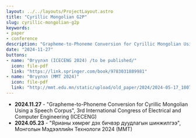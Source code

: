 ```yaml
---
layout: ../../layouts/ProjectLayout.astro
title: "Cyrillic Mongolian G2P"
slug: cyrillic-mongolian-g2p
keywords:
- paper
- conference
description: "Grapheme-to-Phoneme Conversion for Cyrillic Mongolian Using a Speech Corpus"
date: "2024-11-27"
buttons:
- name: "Өгүүлэл (ICECENG 2024) /to be published/"
  icon: file-pdf
  link: "https://link.springer.com/book/9783031889981"
- name: "Өгүүлэл (ММТ 2024)"
  icon: file-pdf
  link: "http://mmt.edu.mn/static/upload/old_paper/2024/2024-05-17_180710.544078.pdf#page=72.00"
---
```


- **2024.11.27** - "Grapheme-to-Phoneme Conversion for Cyrillic Mongolian Using a Speech Corpus", 3rd International Congress of Electrical and Computer Engineering (ICECENG)
- **2024.05.23** - "Ярианы хөмрөг дэх бичвэр дуудлагын шинжилгээ", Монголын Мэдээллийн Технологи 2024 (ММТ)
